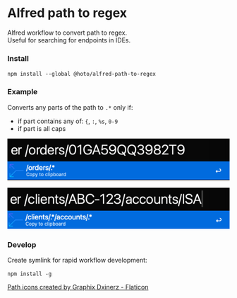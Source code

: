# Alfred path to regex

Alfred workflow to convert path to regex.  
Useful for searching for endpoints in IDEs.

### Install

    npm install --global @hoto/alfred-path-to-regex

### Example

Converts any parts of the path to `.*` only if:
* if part contains any of: `{`, `:`, `%s`, `0-9` 
* if part is all caps

![](.images/01.png)

![](.images/02.png)

### Develop

Create symlink for rapid workflow development:

    npm install -g

<a href="https://www.flaticon.com/free-icons/path" title="path icons">Path icons created by Graphix Dxinerz - Flaticon</a>
